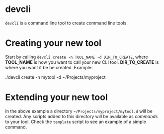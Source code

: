 # devcli

`devcli` is a command line tool to create command line tools.

# Creating your new tool

Start by calling `devcli create -n TOOL_NAME -d DIR_TO_CREATE`, where
**TOOL_NAME** is how you want to call your new CLI tool. **DIR_TO_CREATE** is
where you want it be be created. Example:

  ./devcli create -n mytool -d ~/Projects/myproject

# Extending your new tool

In the above example a directory `~/Projects/myproject/mytool.d` will be
created. Any scripts added to this directory will be available as _commands_ to your
tool. Check the `template` script to see an example of a simple command.
